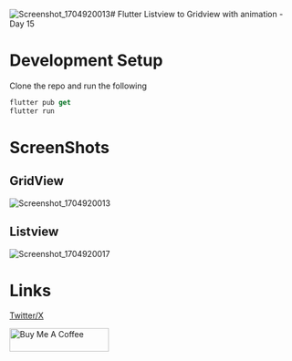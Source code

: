 ![Screenshot_1704920013](https://github.com/obaloluwaobi/flutter_view/assets/101903208/1abc0868-8050-4346-af9e-11c5137f14af)# Flutter Listview to Gridview with animation - Day 15



# Development Setup 
Clone the repo and run the following  

```dart
flutter pub get
flutter run
```


# ScreenShots 

## GridView
![Screenshot_1704920013](https://github.com/obaloluwaobi/flutter_view/assets/101903208/04977d75-634f-4a46-8fb1-6c131045f46e)

## Listview
![Screenshot_1704920017](https://github.com/obaloluwaobi/flutter_view/assets/101903208/8a634696-98b0-4216-bf37-7d35615bf034)

# Links
[Twitter/X](https://twitter.com/oba_obidoyin)

<a href="https://www.buymeacoffee.com/obaobidoyin" target="_blank"><img src="https://cdn.buymeacoffee.com/buttons/default-orange.png" alt="Buy Me A Coffee" height="41" width="174"></a>

